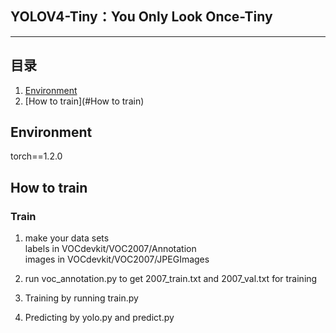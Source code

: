 ## YOLOV4-Tiny：You Only Look Once-Tiny
---

## 目录

1. [Environment](#Environment)
2. [How to train](#How to train)

## Environment
torch==1.2.0
## How to train

### Train
1. make your data sets  
labels in VOCdevkit/VOC2007/Annotation   
images in VOCdevkit/VOC2007/JPEGImages   

2. run voc_annotation.py to get 2007_train.txt and 2007_val.txt for training

3. Training by running train.py  

4. Predicting by yolo.py and predict.py
